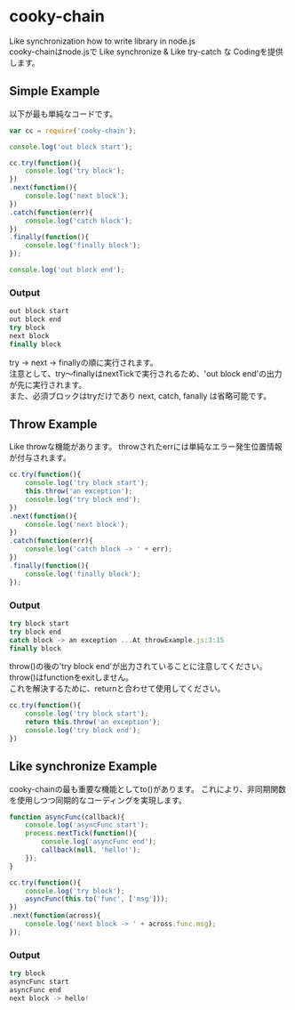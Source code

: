 cooky-chain
==============

Like synchronization how to write library in node.js  
cooky-chainはnode.jsで Like synchronize & Like try-catch な Codingを提供します。

## Simple Example
以下が最も単純なコードです。

```javascript
var cc = require('cooky-chain');

console.log('out block start');

cc.try(function(){
    console.log('try block');
})
.next(function(){
    console.log('next block');
})
.catch(function(err){
    console.log('catch block');
})
.finally(function(){
    console.log('finally block');
});

console.log('out block end');
```

### Output
```javascript
out block start
out block end
try block
next block
finally block
```

try → next → finallyの順に実行されます。  
注意として、try～finallyはnextTickで実行されるため、'out block end'の出力が先に実行されます。  
また、必須ブロックはtryだけであり next, catch, fanally は省略可能です。

## Throw Example
Like throwな機能があります。
throwされたerrには単純なエラー発生位置情報が付与されます。

```javascript
cc.try(function(){
    console.log('try block start');
    this.throw('an exception');
    console.log('try block end');
})
.next(function(){
    console.log('next block');
})
.catch(function(err){
    console.log('catch block -> ' + err);
})
.finally(function(){
    console.log('finally block');
});
```

### Output
```javascript
try block start
try block end
catch block -> an exception ...At throwExample.js:3:15
finally block
```

throw()の後の'try block end'が出力されていることに注意してください。  
throw()はfunctionをexitしません。  
これを解決するために、returnと合わせて使用してください。

```javascript
cc.try(function(){
    console.log('try block start');
    return this.throw('an exception');
    console.log('try block end');
})
```

## Like synchronize Example

cooky-chainの最も重要な機能としてto()があります。
これにより、非同期関数を使用しつつ同期的なコーディングを実現します。

```javascript
function asyncFunc(callback){
    console.log('asyncFunc start');
    process.nextTick(function(){
        console.log('asyncFunc end');
        callback(null, 'hello!');
    });
}

cc.try(function(){
    console.log('try block');
    asyncFunc(this.to('func', ['msg']));
})
.next(function(across){
    console.log('next block -> ' + across.func.msg);
});
```

### Output
```javascript
try block
asyncFunc start
asyncFunc end
next block -> hello!
```

